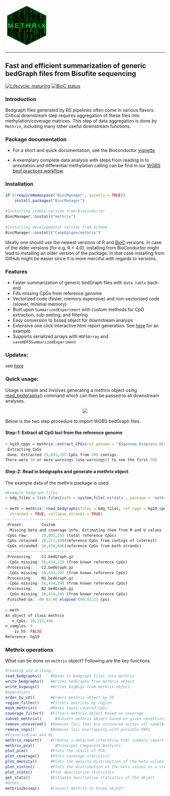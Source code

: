 <img src="vignettes/logo_large_hexagon.gif" height="135" width="135" style="align:center" />

------------------------------------------------------------------------------------
Fast and efficient summarization of generic bedGraph files from Bisufite sequencing
------------------------------------------------------------------------------------

<!-- badges: start -->

[![Lifecycle: maturing](https://img.shields.io/badge/lifecycle-maturing-blue.svg)](https://www.tidyverse.org/lifecycle/#maturing)
[![BioC status](http://www.bioconductor.org/shields/build/devel/bioc/methrix.svg)](https://bioconductor.org/checkResults/release/bioc-LATEST/methrix)

<!-- badges: end -->

### Introduction

Bedgraph files generated by BS pipelines often come in various flavors. Critical downstream step requires aggregation of these files into methylation/coverage matrices. This step of data aggregation is done by `Methrix`, including many other useful downstream functions.

### Package documentation

* For a short and quick documentation, see the Bioconductor [vignette](https://www.bioconductor.org/packages/release/bioc/vignettes/methrix/inst/doc/methrix.html)

* A exemplary complete data analysis with steps from reading in to annotation and differential methylation calling can be find in our [WGBS best practices workflow](https://compepigen.github.io/methrix_docs/articles/methrix.html).

### Installation

```r
if (!requireNamespace("BiocManager", quietly = TRUE))
    install.packages("BiocManager")

#Installing stable version from BioConductor
BiocManager::install("methrix")

#Installing developmental version from GitHub
BiocManager::install("CompEpigen/methrix")
```

Ideally one should use the newest versions of R and [BioC](https://www.bioconductor.org/install/) versions. In case of the older versions (for e.g, R < 4.0), installing from BioConductor might lead to installing an older version of the package. In that case installing from GitHub might be easier since it is more merciful with regards to versions.

### Features

* Faster summarization of generic bedGraph files with `data.table` back-end
* Fills missing CpGs from reference genome
* Vectorized code (faster, memory expensive) and non-vectorized code (slower, minimal memory)
* Built upon `SummarizedExperiment` with custom methods for CpG extraction, sub-setting, and filtering
* Easy conversion to bsseq object for downstream analysis
* Extensive one click interactive html report generation. See [here](https://compepigen.github.io/methrix_docs/articles/raw_report.html) for an example
* Supports serialized arrays with `HDF5Array` and `saveHDF5SummarizedExperiment`

### Updates:
see [here](https://github.com/CompEpigen/methrix/blob/master/NEWS)


### Quick usage:

Usage is simple and involves generating a methrix object using [read_bedgraphs()](https://compepigen.github.io/methrix_docs/reference/read_bedgraphs.html) command which can then be passed to all downstream analyses.

<p align="center">
<img src="https://github.com/CompEpigen/methrix/blob/master/vignettes/overview.png">
</p>

Below is the two step procedure to import WGBS bedGraph files.

#### Step-1: Extract all CpG loci from the reference genome

```r
> hg19_cpgs = methrix::extract_CPGs(ref_genome = "BSgenome.Hsapiens.UCSC.hg19")
-Extracting CpGs
-Done. Extracted 29,891,155 CpGs from 298 contigs.
There were 50 or more warnings (use warnings() to see the first 50)
```
#### Step-2: Read in bedgraphs and generate a methrix object

The example data of the methrix package is used. 

```r
#Example bedgraph files
> bdg_files = list.files(path = system.file('extdata', package = 'methrix'), pattern = "*bdg\\.gz$", full.names = TRUE)

> meth = methrix::read_bedgraphs(files = bdg_files, ref_cpgs = hg19_cpgs, chr_idx = 1, start_idx = 2, M_idx = 3, U_idx = 4,
  stranded = TRUE, collapse_strands = TRUE)
----------------------------
-Preset:        Custom
--Missing beta and coverage info. Estimating them from M and U values
-CpGs raw:      29,891,155 (total reference CpGs)
-CpGs retained: 28,217,448(reference CpGs from contigs of interest)
-CpGs stranded: 56,434,896(reference CpGs from both strands)
----------------------------
-Processing:    C1.bedGraph.gz
--CpGs missing: 56,434,219 (from known reference CpGs)
-Processing:    C2.bedGraph.gz
--CpGs missing: 56,434,207 (from known reference CpGs)
-Processing:    N1.bedGraph.gz
--CpGs missing: 56,434,194 (from known reference CpGs)
-Processing:    N2.bedGraph.gz
--CpGs missing: 56,434,195 (from known reference CpGs)
-Finished in:  00:02:00 elapsed (00:02:23 cpu)

> meth
An object of class methrix
   n_CpGs: 28,217,448
n_samples: 4
    is_h5: FALSE
Reference: hg19
```

### Methrix operations

What can be done on `methrix` object? Following are the key functions

```r
#reading and writing:
read_bedgraphs()    #Reads in bedgraph files into methrix
write_bedgraphs()   #Writes bedGraphs from methrix object
write_bigwigs()     #Writes bigWigs from methrix object
#operations
order_by_sd()       #Orders methrix object by SD
region_filter()	    #Filters matrices by region
mask_methrix()      #Masks lowly covered CpGs
coverage_filter()   #Filters methrix object based on coverage
subset_methrix()	  #Subsets methrix object based on given conditions.
remove_uncovered()	#Removes loci that are uncovered across all samples
remove_snps()       #Removes loci overlapping with possible SNPs
#Visualization and QC
methrix_report()    #Creates a detailed interative html summary report from methrix object
methrix_pca()	      #Principal Component Analysis
plot_pca()          #Plots the result of PCA
plot_coverage()     #Plots coverage statistics
plot_density()      #Plots the density distribution of the beta values 
plot_violin()       #Plots the distribution of the beta values on a violin plot
plot_stats()        #Plot descriptive statistics
get_stats()	        #Estimate descriptive statistics of the object
#Other
methrix2bsseq()     #Convert methrix to bsseq object

```
